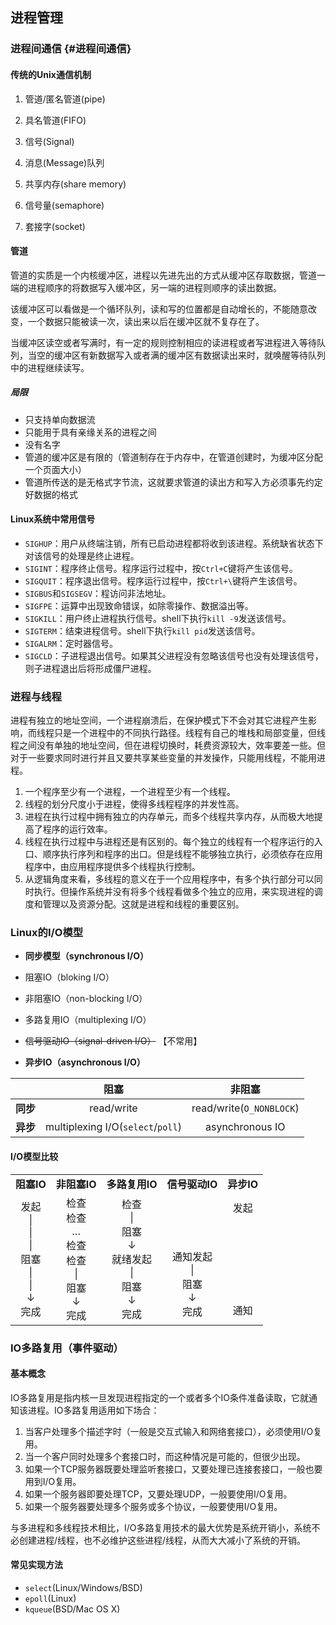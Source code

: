 ## 进程管理

### 进程间通信 {#进程间通信}

#### **传统的Unix通信机制**

1. 管道/匿名管道\(pipe\)

2. 具名管道\(FIFO\)

3. 信号\(Signal\)

4. 消息\(Message\)队列

5. 共享内存\(share memory\)

6. 信号量\(semaphore\)

7. 套接字\(socket\)

#### 管道

管道的实质是一个内核缓冲区，进程以先进先出的方式从缓冲区存取数据，管道一端的进程顺序的将数据写入缓冲区，另一端的进程则顺序的读出数据。

该缓冲区可以看做是一个循环队列，读和写的位置都是自动增长的，不能随意改变，一个数据只能被读一次，读出来以后在缓冲区就不复存在了。

当缓冲区读空或者写满时，有一定的规则控制相应的读进程或者写进程进入等待队列，当空的缓冲区有新数据写入或者满的缓冲区有数据读出来时，就唤醒等待队列中的进程继续读写。

##### **局限**

* 只支持单向数据流
* 只能用于具有亲缘关系的进程之间
* 没有名字
* 管道的缓冲区是有限的（管道制存在于内存中，在管道创建时，为缓冲区分配一个页面大小）
* 管道所传送的是无格式字节流，这就要求管道的读出方和写入方必须事先约定好数据的格式

#### **Linux系统中常用信号**

* `SIGHUP`：用户从终端注销，所有已启动进程都将收到该进程。系统缺省状态下对该信号的处理是终止进程。
* `SIGINT`：程序终止信号。程序运行过程中，按`Ctrl+C`键将产生该信号。
* `SIGQUIT`：程序退出信号。程序运行过程中，按`Ctrl+\`键将产生该信号。
* `SIGBUS`和`SIGSEGV`：程访问非法地址。
* `SIGFPE`：运算中出现致命错误，如除零操作、数据溢出等。
* `SIGKILL`：用户终止进程执行信号。shell下执行`kill -9`发送该信号。
* `SIGTERM`：结束进程信号。shell下执行`kill pid`发送该信号。
* `SIGALRM`：定时器信号。
* `SIGCLD`：子进程退出信号。如果其父进程没有忽略该信号也没有处理该信号，则子进程退出后将形成僵尸进程。

### 进程与线程

进程有独立的地址空间，一个进程崩溃后，在保护模式下不会对其它进程产生影响，而线程只是一个进程中的不同执行路径。线程有自己的堆栈和局部变量，但线程之间没有单独的地址空间，但在进程切换时，耗费资源较大，效率要差一些。但对于一些要求同时进行并且又要共享某些变量的并发操作，只能用线程，不能用进程。

1. 一个程序至少有一个进程，一个进程至少有一个线程。
2. 线程的划分尺度小于进程，使得多线程程序的并发性高。
3. 进程在执行过程中拥有独立的内存单元，而多个线程共享内存，从而极大地提高了程序的运行效率。
4. 线程在执行过程中与进程还是有区别的。每个独立的线程有一个程序运行的入口、顺序执行序列和程序的出口。但是线程不能够独立执行，必须依存在应用程序中，由应用程序提供多个线程执行控制。
5. 从逻辑角度来看，多线程的意义在于一个应用程序中，有多个执行部分可以同时执行。但操作系统并没有将多个线程看做多个独立的应用，来实现进程的调度和管理以及资源分配。这就是进程和线程的重要区别。

### Linux的I/O模型

* **同步模型（synchronous I/O）**

* 阻塞IO（bloking I/O）

* 非阻塞IO（non-blocking I/O）

* 多路复用IO（multiplexing I/O）

* ~~信号驱动IO（signal-driven I/O）~~ 【不常用】

* **异步IO（asynchronous I/O）**

|          | **阻塞**                            | **非阻塞**                 |
| :------: | :---------------------------------: | :------------------------: |
| **同步** | read/write                          | read/write\(`O_NONBLOCK`\) |
| **异步** | multiplexing I/O\(`select`/`poll`\) | asynchronous IO            |

#### I/O模型比较

<table>
<tr>
  <td align="center"><b>阻塞IO</b></td>
  <td align="center"><b>非阻塞IO</b></td>
  <td align="center"><b>多路复用IO</b></td>
  <td align="center"><b>信号驱动IO</b></td>
  <td align="center"><b>异步IO</b></td>
</tr>
<tr>
  <td align="center">
    发起<br />
      | <br />
      | <br />
      | <br />
    阻塞<br />
      | <br />
      | <br />
      ↓ <br />
    完成<br />
  </td>
  <td align="center">
    检查<br />
    检查<br />
    …<br />
    检查<br />
    检查<br />
      | <br />
    阻塞<br />
      ↓ <br />
    完成<br />
  </td>
  <td align="center">
    检查<br />
      | <br />
    阻塞<br />
      ↓ <br />
  就绪发起<br />
      | <br />
    阻塞<br />
      ↓ <br />
    完成<br />
  </td>
  <td align="center">
    <br />
    <br />
    <br />
    <br />
    通知发起<br />
      | <br />
     阻塞<br />
      ↓ <br />
    完成<br />
  </td>
  <td align="center">
    发起<br />
    <br />
    <br />
    <br />
    <br />
    <br />
    <br />
    <br />
    通知<br />
  </td>
</tr>
</table>

### IO多路复用（事件驱动）

#### 基本概念

IO多路复用是指内核一旦发现进程指定的一个或者多个IO条件准备读取，它就通知该进程。IO多路复用适用如下场合：

1. 当客户处理多个描述字时（一般是交互式输入和网络套接口），必须使用I/O复用。
2. 当一个客户同时处理多个套接口时，而这种情况是可能的，但很少出现。
3. 如果一个TCP服务器既要处理监听套接口，又要处理已连接套接口，一般也要用到I/O复用。
4. 如果一个服务器即要处理TCP，又要处理UDP，一般要使用I/O复用。
5. 如果一个服务器要处理多个服务或多个协议，一般要使用I/O复用。

与多进程和多线程技术相比，I/O多路复用技术的最大优势是系统开销小，系统不必创建进程/线程，也不必维护这些进程/线程，从而大大减小了系统的开销。

#### 常见实现方法

* `select`\(Linux/Windows/BSD\)
* `epoll`\(Linux\)
* `kqueue`\(BSD/Mac OS X\)



